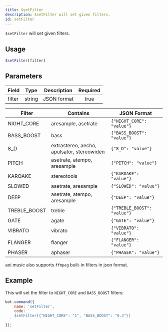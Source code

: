 ```yaml
---
title: $setFilter
description: $setFilter will set given filters.
id: setFilter
---
```


`$setFilter` will set given filters.

## Usage

```php
$setFilter[filter]
```

## Parameters

| Field  | Type   | Description | Required |
|--------|--------|-------------|:--------:|
| filter | string | JSON format |   true   |

| Filter       | Contains                                   | JSON Format                 |
|--------------|--------------------------------------------|-----------------------------|
| NIGHT_CORE   | aresample, asetrate                        | `{"NIGHT_CORE": "value"}`   |
| BASS_BOOST   | bass                                       | `{"BASS_BOOST": "value"}`   |
| 8_D          | extrastereo, aecho, apulsator, stereowiden | `{"8_D": "value"}`          |
| PITCH        | asetrate, atempo, aresample                | `{"PITCH": "value"}`        |
| KAROAKE      | stereotools                                | `{"KAROAKE": "value"}`      |
| SLOWED       | asetrate, aresample                        | `{"SLOWED": "value"}`       |
| DEEP         | asetrate, atempo, aresample                | `{"DEEP": "value"}`         |
| TREBLE_BOOST | treble                                     | `{"TREBLE_BOOST": "value"}` |
| GATE         | agate                                      | `{"GATE": "value"}`         |
| VIBRATO      | vibrato                                    | `{"VIBRATO": "value"}`      |
| FLANGER      | flanger                                    | `{"FLANGER": "value"}`      |
| PHASER       | aphaser                                    | `{"PHASER": "value"}`       |

aoi.music also supports `ffmpeg` built-in filters in json format.

## Example

This will set the filter to `NIGHT_CORE` and `BASS_BOOST` filters:

```javascript
bot.command({
    name: 'setFilter',
    code: `
    $setFilter[{"NIGHT_CORE": "1", "BASS_BOOST": "0.3"}]
  `
});
```